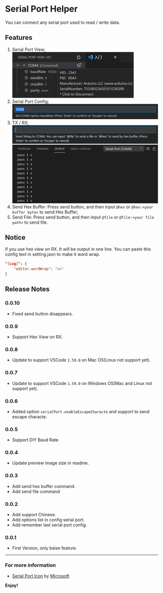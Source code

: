 # Serial Port Helper

You can connect any serial port used to read / write data.

## Features

1. Serial Port View;  
   ![](media/View.png)
2. Serial Port Config;  
   ![](media/Config.png)
3. TX / RX;  
   ![](media/TX.png)
   ![](media/RX.png)
4. Send Hex Buffer: Press send button, and then input `@hex` or `@hex:<your buffer byte>` to send Hex Buffer;  
5. Send File: Press send button, and then input `@file` or `@file:<your file path>` to send file.  

## Notice
If you use hex view on RX. It will be output in one line. You can paste this config text in setting.json to make it word wrap.
```json
"[Log]": {
    "editor.wordWrap": "on"
}
```

## Release Notes
### 0.0.10
- Fixed send button disappears.

### 0.0.9
- Support Hex View on RX.

### 0.0.8
- Update to support VSCode `1.59.0` on Mac OS(Linux not support yet).

### 0.0.7
- Update to support VSCode `1.59.0` on Windows OS(Mac and Linux not support yet).

### 0.0.6
- Added option `serialPort.enableEscapeCharacte` and support to send escape characte.

### 0.0.5
- Support DIY Baud Rate.

### 0.0.4
- Update preview image size in readme.

### 0.0.3
- Add send hex buffer command.
- Add send file command

### 0.0.2
- Add support Chinese.
- Add options list in config serial port.
- Add remember last serial port config.

### 0.0.1

- First Version, only baise feature.

-----------------------------------------------------------------------------------------------------------
### For more information

* [Serial Port Icon](https://iconscout.com/icons/serial-port) by [Microsoft](https://iconscout.com/contributors/fluent)

**Enjoy!**
